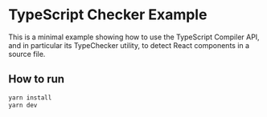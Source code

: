 # TypeScript Checker Example

This is a minimal example showing how to use the TypeScript Compiler API, and in particular its TypeChecker utility, to detect React components in a source file.

## How to run

```sh
yarn install
yarn dev
```
